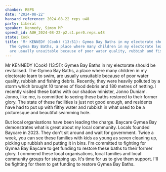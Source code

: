 ```yaml
---
chamber: REPS
date: '2024-08-22'
hansard_reference: 2024-08-22_reps u48
party: Liberal
speaker: Kennedy, Simon MP
speech_id: AUH_2024-08-22-p2.s1.per0.reps.u48
state: Cook
title: 'Mr KENNEDY (Cook) (13:51): Gymea Bay Baths in my electorate should be revitalised.
  The Gymea Bay Baths, a place where many children in my electorate learn to swim,
  are usually unsuitable because of poor water quality, rubbish and fishing debris'
---
```


Mr KENNEDY (Cook) (13:51): Gymea Bay Baths in my electorate should be revitalised. The Gymea Bay Baths, a place where many children in my electorate learn to swim, are usually unsuitable because of poor water quality, rubbish and fishing debris. Recently, they were heavily polluted by a storm which brought 10 tonnes of flood debris and 180 metres of netting. I recently visited these baths with our shadow minister, Jonno Duniam. Jonno, like me, is committed to seeing these baths restored to their former glory. The state of these facilities is just not good enough, and residents have had to put up with filthy water and rubbish in what used to be a picturesque and beautiful swimming hole.

But local organisations have been leading the charge. Baycare Gymea Bay demonstrates what is great about my local community. Locals founded Baycare in 2023. They don't sit around and wait for government. Twice a week, you can see these families with kids as young as seven cleaning up, picking up rubbish and putting it in bins. I'm committed to fighting for Gymea Bay Baycare to get funding to restore these baths to their former glory. I commend these local organisations, local families and local community groups for stepping up. It's time for us to give them support. I'll be fighting for them to get funding to restore Gymea Bay Baths.